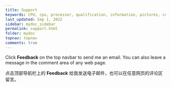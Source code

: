 ```yaml
---
title: Support
keywords: CPU, cpu, processor, qualification, information, pictures, core, frequency, chip packaging, packaging, cpu info, x86, collection, amd, cyrix, harris, ibm, idt, iit, intel, motorola, nec, sgs, sgs-thomson, siemens, ST, signetics, mhs, ti, texas instruments, ulsi, umc, weitek, zilog, 808x, 8085, 8088, 8086, 80188, 80186, 80286, 286, 80386, 386, i386, Am386, 386sx, 386dx, 486, i486, 586, 486sx, 486dx, overdrive, 487, pentium, 586, 5x86, 386dlc, 386slc, 486dx2, mmx, ppro, pentium-pro, pro, athlon, duron, z80, dirk oppelt, dirk, oppelt, engineering, sample, samples, questions, troubleshooting, contact, support
last_updated: Sep 1, 2022
sidebar: mydoc_sidebar
permalink: support.html
folder: mydoc
topnav: topnav
comments: true
---
```


Click **Feedback** on the top navbar to send me an email. You can also leave a message in the comment area of any web page.

点击顶部导航栏上的 **Feedback** 给我发送电子邮件，也可以在任意网页的评论区留言。
